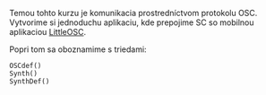 



Temou tohto kurzu je komunikacia prostredníctvom protokolu OSC.
Vytvorime si jednoduchu aplikaciu, kde prepojime SC so mobilnou aplikaciou [LittleOSC](https://play.google.com/store/apps/details?id=net.aikelab.littleosc).

 Popri tom sa oboznamime s triedami:

```supercollider
OSCdef()
Synth()
SynthDef()
```
